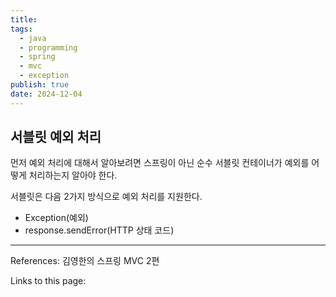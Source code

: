 ```yaml
---
title: 
tags:
  - java
  - programming
  - spring
  - mvc
  - exception
publish: true
date: 2024-12-04
---
```

## 서블릿 예외 처리
먼저 예외 처리에 대해서 알아보려면 스프링이 아닌 순수 서블릿 컨테이너가 예외를 어떻게 처리하는지 알아야 한다.

서블릿은 다음 2가지 방식으로 예외 처리를 지원한다.
- Exception(예외)
- response.sendError(HTTP 상태 코드)


---
References: 김영한의 스프링 MVC 2편

Links to this page: 